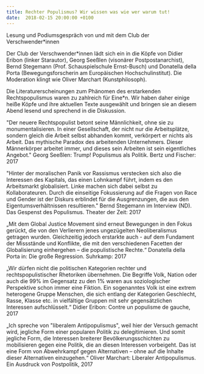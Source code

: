 ```yaml
---
title: Rechter Populismus? Wir wissen was wie wer warum tut!
date:  2018-02-15 20:00:00 +0100
---
```


Lesung und Podiumsgespräch von und mit dem Club der Verschwender*innen



Der Club der Verschwender*innen lädt sich ein in die Köpfe von Didier
Eribon (linker Starautor), Georg Seeßlen (visonärer
Postpostanarchist), Bernd Stegemann (Prof. Schauspielschule Ernst-Busch)
und Donatella della Porta (Bewegungsforscherin am Europäischen
Hochschulinstitut). Die Moderation klingt wie Oliver Marchart
(Kunstphilosoph).



Die Literaturerscheinungen zum Phänomen des erstarkenden
Rechtspopulismus waren zu zahlreich für Eine*n. Wir haben daher einige
heiße Köpfe und ihre aktuellen Texte ausgewählt und bringen sie an
diesem Abend lesend und sprechend in die Diskussion.



"Der neuere Rechtspopulist betont seine Männlichkeit, ohne sie zu
monumentalisieren. In einer Gesellschaft, der nicht nur die
Arbeitsplätze, sondern gleich die Arbeit selbst abhanden kommt,
verkörpert er nichts als Arbeit. Das mythische Paradox des arbeitenden
Unternehmers. Dieser Männerkörper arbeitet immer, und dieses sein
Arbeiten ist sein eigentliches Angebot." Georg Seeßlen: Trump!
Populismus als Politik. Bertz und Fischer: 2017



"Hinter der moralischen Panik vor Rassismus verstecken sich also die
Interessen des Kapitals, das einen Lohnkampf führt, indem es den
Arbeitsmarkt globalisiert. Linke machen sich dabei selbst zu
Kollaborateuren. Durch die einseitige Fokussierung auf die Fragen von
Race und Gender ist der Diskurs erblindet für die Ausgrenzungen, die
aus den Eigentumsverhältnissen resultieren." Bernd Stegemann im
Interview (ND). Das Gespenst des Populismus. Theater der Zeit: 2017



„Mit dem Global Justice Movement sind erneut Bewegungen in den Fokus
gerückt, die von den Verlierern jenes ungezügelten Neoliberalismus
getragen wurden. Gleichzeitig jedoch erstarkte auch - auf dem Fundament
der Missstände und Konflikte, die mit den verschiedenen Facetten der
Globalisierung einhergehen – die populistische Rechte.“ Donatella
della Porta in: Die große Regression. Suhrkamp: 2017



„Wir dürfen nicht die politischen Kategorien rechter und
rechtspopulistischer Rhetoriken übernehmen. Die Begriffe Volk, Nation
oder auch die 99% im Gegensatz zu den 1% waren aus soziologischer
Perspektive schon immer eine Fiktion. Ein sogenanntes Volk ist eine
extrem heterogene Gruppe Menschen, die sich entlang der Kategorien
Geschlecht, Rasse, Klasse etc. in vielfältige Gruppen mit sehr
gegensätzlichen Interessen aufschlüsselt.“ Didier Eribon: Contre un
populisme de gauche, 2017



„Ich spreche von "liberalem Antipopulismus", weil hier der Versuch
gemacht wird, jegliche Form einer popularen Politik zu delegitimieren.
Und somit jegliche Form, die Interessen breiterer Bevölkerungsschichten
zu mobilisieren gegen eine Politik, die an diesen Interessen vorbeigeht.
Das ist eine Form von Abwehrkampf gegen Alternativen – ohne auf die
Inhalte dieser Alternativen einzugehen.“ Oliver Marchart: Liberaler
Antipopulismus. Ein Ausdruck von Postpolitik, 2017



